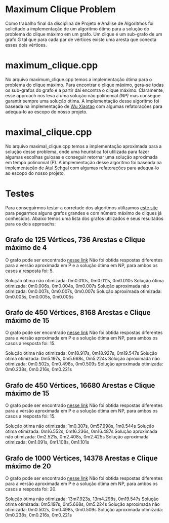 # Maximum Clique Problem

Como trabalho final da disciplina de Projeto e Análise de Algoritmos foi solicitado a implementação de um algoritmo ótimo para a solução do problema do clique máximo em um grafo. Um clique é um sub-grafo de um grafo G tal que para cada par de vértices existe uma aresta que conecta esses dois vértices.

# maximum_clique.cpp

No arquivo maximum_clique.cpp temos a implementação ótima para o problema do clique máximo. Para encontrar o clique máximo, gera-se todas os sub-grafos do grafo e a partir daí encontra o clique máximo. Claramente, esse approach nos leva a uma solução não polinomial *(NP)* mas consegue garantir sempre uma solução ótima.
A implementação desse algoritmo foi baseada na implementação de [Wu Xiaotao](https://github.com/AiWuxt/algorithm/blob/master/MaxClique.cpp) com algumas refatorações para adequa-lo ao escopo do nosso projeto.

# maximal_clique.cpp

No arquivo maximal_clique.cpp temos a implementação aproximada para a solução desse problema, onde uma heuristica foi utilizada para fazer algumas escolhas gulosas e conseguir retornar uma solução aproximada em tempo polinomial (P).
A implementação desse algoritmo foi baseada na implementação de [Atul Sehgal](https://stackoverflow.com/questions/22641528/flaw-in-this-maximum-clique-polynomial-time-approach) com algumas refatorações para adequa-lo ao escopo do nosso projeto.

# Testes

Para conseguirmos testar a corretude dos algoritmos utilizamos [este site](http://www.info.univ-angers.fr/pub/porumbel/graphs/) para pegarmos alguns grafos grandes e com número máximo de cliques já conhecidos. Abaixo temos uma lista dos grafos utilizados e seus resultados para os dois approachs:

## Grafo de 125 Vértices, 736 Arestas e Clique máximo de 4

O grafo pode ser encontrado [nesse link](http://www.info.univ-angers.fr/pub/porumbel/graphs/dsjc125.1.col)
Não foi obtida respostas diferentes para a versão aproximada em P e a solução ótima em NP, para ambos os casos a resposta foi: 5.

Solução ótima não otimizada: 0m0.010s, 0m0.011s, 0m0.010s
Solução ótima otimizada: 0m0.006s, 0m0.004s, 0m0.007s
Solução aproximada não otimizada: 0m0.007s, 0m0.007s, 0m0.007s
Solução aproximada otimizada: 0m0.005s, 0m0.005s, 0m0.005s

## Grafo de 450 Vértices, 8168 Arestas e Clique máximo de 15

O grafo pode ser encontrado [nesse link](http://www.info.univ-angers.fr/pub/porumbel/graphs/le450_15a.col)
Não foi obtida respostas diferentes para a versão aproximada em P e a solução ótima em NP, para ambos os casos a resposta foi: 15.

Solução ótima não otimizada: 0m18.917s, 0m18.927s, 0m19.547s
Solução ótima otimizada: 0m5.197s, 0m5.668s, 0m5.224s
Solução aproximada não otimizada: 0m0.502s, 0m0.498s, 0m0.509s
Solução aproximada otimizada: 0m0.238s, 0m0.216s, 0m0.221s

## Grafo de 450 Vértices, 16680 Arestas e Clique máximo de 15

O grafo pode ser encontrado [nesse link](http://www.info.univ-angers.fr/pub/porumbel/graphs/le450_15c.col)
Não foi obtida respostas diferentes para a versão aproximada em P e a solução ótima em NP, para ambos os casos a resposta foi: 15.

Solução ótima não otimizada: 1m0.307s, 0m57.998s, 1m0.544s
Solução ótima otimizada: 0m16.552s, 0m16.236s, 0m16.487s
Solução aproximada não otimizada: 0m2.521s, 0m2.408s, 0m2.425s
Solução aproximada otimizada: 0m1.091s, 0m1.108s, 0m1.101s

## Grafo de 1000 Vértices, 14378 Arestas e Clique máximo de 20

O grafo pode ser encontrado [nesse link](http://www.info.univ-angers.fr/pub/porumbel/graphs/r1000.1.col)
Não foi obtida respostas diferentes para a versão aproximada em P e a solução ótima em NP, para ambos os casos a resposta foi: 20.

Solução ótima não otimizada: 13m7.923s, 13m4.298s, 0m19.547s
Solução ótima otimizada: 0m5.197s, 0m5.668s, 0m5.224s
Solução aproximada não otimizada: 0m0.502s, 0m0.498s, 0m0.509s
Solução aproximada otimizada: 0m0.238s, 0m0.216s, 0m0.221s


